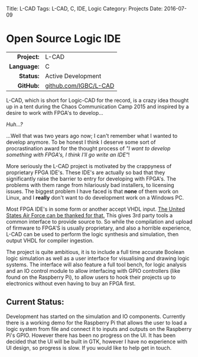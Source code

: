 Title: L-CAD
Tags: L-CAD, C, IDE, Logic
Category: Projects
Date: 2016-07-09

Open Source Logic IDE
=====================

|             |                    |
|------------:|--------------------|
|**Project:** | L-CAD              |
|**Language:**| C                  |
|**Status:**  | Active Development |
|**GitHub:**  | [github.com/IGBC/L-CAD](https://github.com/IGBC/L-CAD)|

L-CAD, which is short for Logic-CAD for the record, is a  crazy idea thought up in a tent during the Chaos Communication Camp 2015 and inspired by a desire to work with FPGA's to develop... 

*Huh...?*

...Well that was two years ago now; I can't remember what I wanted to develop anymore. To be honest I think I deserve some sort of procrastination award for the thought process of *"I want to develop something with FPGA's, I think I'll go write an IDE"*! 

More seriously the L-CAD project is motivated by the crappyness of proprietary FPGA IDE's. These IDE's are actually so bad that they significantly raise the barrier to entry for developing with FPGA's. The problems with them range from hilariously bad installers, to licensing issues. The biggest problem I have faced is that **none** of them work on Linux, and I **really** don't want to do development work on a Windows PC. 

Most FPGA IDE's in some form or another accept VHDL input. [The United States Air Force can be thanked for that.](https://en.wikipedia.org/wiki/VHDL#Standardization) This gives 3rd party tools a common interface to provide source to. So while the compilation and upload of firmware to FPGA'S is usually proprietary, and also a horrible experience, L-CAD can be used to perform the logic synthesis and simulation, then output VHDL for compiler ingestion.

The project is quite ambitious, it is to include a full time accurate Boolean logic simulation as well as a user interface for visualising and drawing logic systems. The interface will also feature a full tool bench, for logic analysis and an IO control module to allow interfacing with GPIO controllers (like found on the Raspberry Pi), to allow users to hook their projects up to electronics without even having to buy an FPGA first.

Current Status:
---------------

Development has started on the simulation and IO components. Currently there is a working demo for the Raspberry Pi that allows the user to load a logic system from file and connect it to inputs and outputs on the Raspberry Pi's GPIO. However there has been no progress on the UI. It has been decided that the UI will be built in GTK, however I have no experience with UI design, so progress is slow. If you would like to help get in touch.

